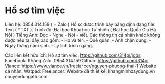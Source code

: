 Hồ sơ tìm việc
==============
Liên hệ: 0854.314.159 ( + Zalo )
Hồ sơ được trình bày bằng định dạng file: Text ( *.TXT ).
Trình độ: Đại học Khoa học Tự nhiên ( Đại học Quốc Gia Hà Nội )
Tiếng Anh: Đọc - Nghe - Nói - Viết.
Các thông tin cá nhân khác không được nêu tại đây bao gồm: 
	- Họ và tên.
	- Quê quán.
	- Ảnh chân dung.
	- Ngày tháng năm sinh.
	- Lý lịch trích ngang.
>>>>>>>>>>>>>>>>>>>>>>>>>
Các liên kết hữu ích: 
Hồ sơ tìm việc: https://github.com/314pi/jobs
Facebook: Không
Zalo: 0854.314.159
Github: https://github.com/314pi
Vlance: https://www.vlance.vn/freelancer/nguyen-phuong-thai-1
Website cá nhân:
Watpad:
Freelancer: 
Website đã thiết kế:
	khangminhxaydung.vn
	chuyendungath.com